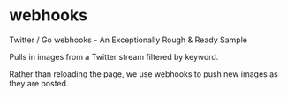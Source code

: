 webhooks
========

Twitter / Go webhooks - An Exceptionally Rough & Ready Sample

Pulls in images from a Twitter stream filtered by keyword.

Rather than reloading the page, we use webhooks to push new images as 
they are posted.
